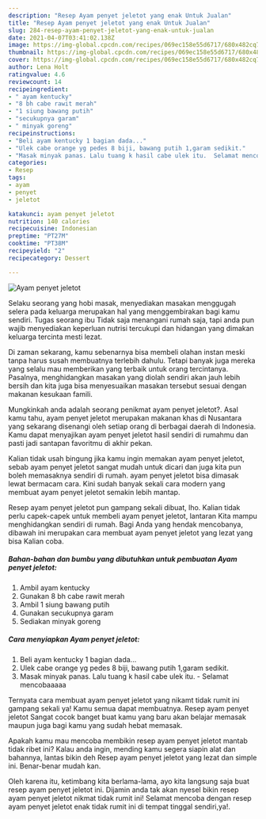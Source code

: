 ```yaml
---
description: "Resep Ayam penyet jeletot yang enak Untuk Jualan"
title: "Resep Ayam penyet jeletot yang enak Untuk Jualan"
slug: 284-resep-ayam-penyet-jeletot-yang-enak-untuk-jualan
date: 2021-04-07T03:41:02.138Z
image: https://img-global.cpcdn.com/recipes/069ec158e55d6717/680x482cq70/ayam-penyet-jeletot-foto-resep-utama.jpg
thumbnail: https://img-global.cpcdn.com/recipes/069ec158e55d6717/680x482cq70/ayam-penyet-jeletot-foto-resep-utama.jpg
cover: https://img-global.cpcdn.com/recipes/069ec158e55d6717/680x482cq70/ayam-penyet-jeletot-foto-resep-utama.jpg
author: Lena Holt
ratingvalue: 4.6
reviewcount: 14
recipeingredient:
- " ayam kentucky"
- "8 bh cabe rawit merah"
- "1 siung bawang putih"
- "secukupnya garam"
- " minyak goreng"
recipeinstructions:
- "Beli ayam kentucky 1 bagian dada..."
- "Ulek cabe orange yg pedes 8 biji, bawang putih 1,garam sedikit."
- "Masak minyak panas. Lalu tuang k hasil cabe ulek itu.  Selamat mencobaaaaa"
categories:
- Resep
tags:
- ayam
- penyet
- jeletot

katakunci: ayam penyet jeletot 
nutrition: 140 calories
recipecuisine: Indonesian
preptime: "PT27M"
cooktime: "PT38M"
recipeyield: "2"
recipecategory: Dessert

---
```



![Ayam penyet jeletot](https://img-global.cpcdn.com/recipes/069ec158e55d6717/680x482cq70/ayam-penyet-jeletot-foto-resep-utama.jpg)

Selaku seorang yang hobi masak, menyediakan masakan menggugah selera pada keluarga merupakan hal yang menggembirakan bagi kamu sendiri. Tugas seorang ibu Tidak saja menangani rumah saja, tapi anda pun wajib menyediakan keperluan nutrisi tercukupi dan hidangan yang dimakan keluarga tercinta mesti lezat.

Di zaman  sekarang, kamu sebenarnya bisa membeli olahan instan meski tanpa harus susah membuatnya terlebih dahulu. Tetapi banyak juga mereka yang selalu mau memberikan yang terbaik untuk orang tercintanya. Pasalnya, menghidangkan masakan yang diolah sendiri akan jauh lebih bersih dan kita juga bisa menyesuaikan masakan tersebut sesuai dengan makanan kesukaan famili. 



Mungkinkah anda adalah seorang penikmat ayam penyet jeletot?. Asal kamu tahu, ayam penyet jeletot merupakan makanan khas di Nusantara yang sekarang disenangi oleh setiap orang di berbagai daerah di Indonesia. Kamu dapat menyajikan ayam penyet jeletot hasil sendiri di rumahmu dan pasti jadi santapan favoritmu di akhir pekan.

Kalian tidak usah bingung jika kamu ingin memakan ayam penyet jeletot, sebab ayam penyet jeletot sangat mudah untuk dicari dan juga kita pun boleh memasaknya sendiri di rumah. ayam penyet jeletot bisa dimasak lewat bermacam cara. Kini sudah banyak sekali cara modern yang membuat ayam penyet jeletot semakin lebih mantap.

Resep ayam penyet jeletot pun gampang sekali dibuat, lho. Kalian tidak perlu capek-capek untuk membeli ayam penyet jeletot, lantaran Kita mampu menghidangkan sendiri di rumah. Bagi Anda yang hendak mencobanya, dibawah ini merupakan cara membuat ayam penyet jeletot yang lezat yang bisa Kalian coba.

<!--inarticleads1-->

##### Bahan-bahan dan bumbu yang dibutuhkan untuk pembuatan Ayam penyet jeletot:

1. Ambil  ayam kentucky
1. Gunakan 8 bh cabe rawit merah
1. Ambil 1 siung bawang putih
1. Gunakan secukupnya garam
1. Sediakan  minyak goreng




<!--inarticleads2-->

##### Cara menyiapkan Ayam penyet jeletot:

1. Beli ayam kentucky 1 bagian dada...
1. Ulek cabe orange yg pedes 8 biji, bawang putih 1,garam sedikit.
1. Masak minyak panas. Lalu tuang k hasil cabe ulek itu.  - Selamat mencobaaaaa




Ternyata cara membuat ayam penyet jeletot yang nikamt tidak rumit ini gampang sekali ya! Kamu semua dapat membuatnya. Resep ayam penyet jeletot Sangat cocok banget buat kamu yang baru akan belajar memasak maupun juga bagi kamu yang sudah hebat memasak.

Apakah kamu mau mencoba membikin resep ayam penyet jeletot mantab tidak ribet ini? Kalau anda ingin, mending kamu segera siapin alat dan bahannya, lantas bikin deh Resep ayam penyet jeletot yang lezat dan simple ini. Benar-benar mudah kan. 

Oleh karena itu, ketimbang kita berlama-lama, ayo kita langsung saja buat resep ayam penyet jeletot ini. Dijamin anda tak akan nyesel bikin resep ayam penyet jeletot nikmat tidak rumit ini! Selamat mencoba dengan resep ayam penyet jeletot enak tidak rumit ini di tempat tinggal sendiri,ya!.


